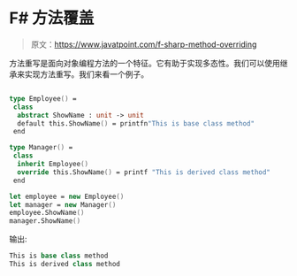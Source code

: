# F# 方法覆盖

> 原文：<https://www.javatpoint.com/f-sharp-method-overriding>

方法重写是面向对象编程方法的一个特征。它有助于实现多态性。我们可以使用继承来实现方法重写。我们来看一个例子。

```fs

type Employee() =
 class
  abstract ShowName : unit -> unit
  default this.ShowName() = printfn"This is base class method"
 end

type Manager() =
 class
  inherit Employee()
  override this.ShowName() = printf "This is derived class method"
 end

let employee = new Employee()
let manager = new Manager()
employee.ShowName()
manager.ShowName()

```

输出:

```fs
This is base class method
This is derived class method

```